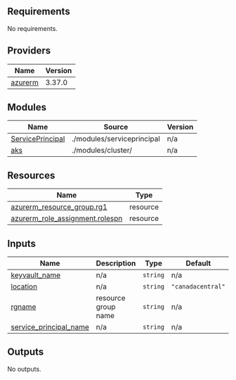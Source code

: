 ## Requirements

No requirements.

## Providers

| Name | Version |
|------|---------|
| <a name="provider_azurerm"></a> [azurerm](#provider\_azurerm) | 3.37.0 |

## Modules

| Name | Source | Version |
|------|--------|---------|
| <a name="module_ServicePrincipal"></a> [ServicePrincipal](#module\_ServicePrincipal) | ./modules/serviceprincipal | n/a |
| <a name="module_aks"></a> [aks](#module\_aks) | ./modules/cluster/ | n/a |

## Resources

| Name | Type |
|------|------|
| [azurerm_resource_group.rg1](https://registry.terraform.io/providers/hashicorp/azurerm/latest/docs/resources/resource_group) | resource |
| [azurerm_role_assignment.rolespn](https://registry.terraform.io/providers/hashicorp/azurerm/latest/docs/resources/role_assignment) | resource |

## Inputs

| Name | Description | Type | Default | Required |
|------|-------------|------|---------|:--------:|
| <a name="input_keyvault_name"></a> [keyvault\_name](#input\_keyvault\_name) | n/a | `string` | n/a | yes |
| <a name="input_location"></a> [location](#input\_location) | n/a | `string` | `"canadacentral"` | no |
| <a name="input_rgname"></a> [rgname](#input\_rgname) | resource group name | `string` | n/a | yes |
| <a name="input_service_principal_name"></a> [service\_principal\_name](#input\_service\_principal\_name) | n/a | `string` | n/a | yes |

## Outputs

No outputs.
